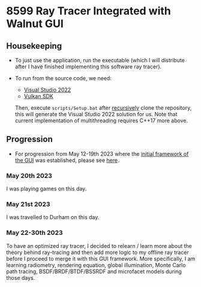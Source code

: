 # 8599 Ray Tracer Integrated with Walnut GUI

## Housekeeping

- To just use the application, run the executable (which I will distribute after I have finished implementing this software ray tracer).

- To run from the source code, we need:

  - [Visual Studio 2022](https://visualstudio.com)
  - [Vulkan SDK](https://vulkan.lunarg.com/sdk/home#windows)
  
  Then, execute `scripts/Setup.bat` after <ins>recursively</ins> clone the repository, this will generate the Visual Studio 2022 solution for us. Note that current implementation of multithreading requires C++17 more above.

## Progression

- For progression from May 12-19th 2023 where the [initial framework of the GUI](https://github.com/IQ404/8599-ray-tracer-gui/tree/initial_framework) was established, please see [here](https://github.com/IQ404/8599-ray-tracer-gui/blob/initial_framework/README.md).

### May 20th 2023

I was playing games on this day.

### May 21st 2023

I was travelled to Durham on this day.

### May 22-30th 2023

To have an optimized ray tracer, I decided to relearn / learn more about the theory behind ray-tracing and then add more logic to my offline ray tracer before I proceed to merge it with this GUI framework. More specifically, I am learning radiometry, rendering equation, global illumination, Monte Carlo path tracing, BSDF/BRDF/BTDF/BSSRDF and microfacet models during those days.
